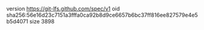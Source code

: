 version https://git-lfs.github.com/spec/v1
oid sha256:56e16d23c7151a3fffa0ca92b8d9ce6657b6bc37ff816ee827579e4e5b5d4071
size 3898
